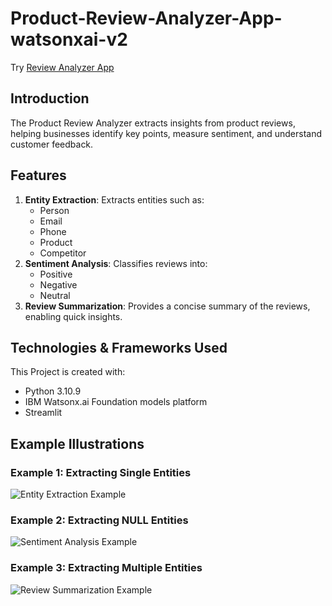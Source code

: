 # Product-Review-Analyzer-App-watsonxai-v2

Try [Review Analyzer App](https://reviews-watson.streamlit.app/)

## Introduction
The Product Review Analyzer extracts insights from product reviews, helping businesses identify key points, measure sentiment, and understand customer feedback.

## Features
1. **Entity Extraction**: Extracts entities such as:
   - Person
   - Email
   - Phone
   - Product
   - Competitor
2. **Sentiment Analysis**: Classifies reviews into:
   - Positive
   - Negative
   - Neutral
3. **Review Summarization**: Provides a concise summary of the reviews, enabling quick insights.

## Technologies & Frameworks Used
This Project is created with:
* Python 3.10.9
* IBM Watsonx.ai Foundation models platform
* Streamlit

## Example Illustrations

### Example 1: Extracting Single Entities
![Entity Extraction Example](https://github.com/amaan-ai/Product-Review-Analyzer-App-watsonxai-v2/tree/main/sample_test_runs/test_run_1.jpg)

### Example 2: Extracting NULL Entities
![Sentiment Analysis Example](https://github.com/amaan-ai/Product-Review-Analyzer-App-watsonxai-v2/tree/main/sample_test_runs/test_run_2.jpg)

### Example 3: Extracting Multiple Entities
![Review Summarization Example](https://github.com/amaan-ai/Product-Review-Analyzer-App-watsonxai-v2/tree/main/sample_test_runs/test_run_3.jpg)
